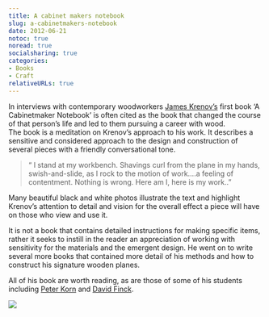 ```yaml
---
title: A cabinet makers notebook
slug: a-cabinetmakers-notebook
date: 2012-06-21
notoc: true
noread: true
socialsharing: true
categories: 
- Books
- Craft
relativeURLs: true
---
```

In interviews with contemporary woodworkers [James Krenov&#x2019;s][wikipedia] first book &#x2018;A Cabinetmaker Notebook&#x2019; is often cited as the book that changed the course of that person&#x2019;s life and led to them pursuing a career with wood.  
The book is a meditation on Krenov&#x2019;s approach to his work. It describes a sensitive and considered approach to the design and construction of several pieces with a friendly conversational tone.

> &#x201c; I stand at my workbench. Shavings curl from the plane in my hands, swish-and-slide, as I rock to the motion of work&#x2026;.a feeling of contentment. Nothing is wrong. Here am I, here is my work..&#x201d;

Many beautiful black and white photos illustrate the text and highlight Krenov&#x2019;s attention to detail and vision for the overall effect a piece will have on those who view and use it.  

It is not a book that contains detailed instructions for making specific items, rather it seeks to instill in the reader an appreciation of working with sensitivity for the materials and the emergent design. He went on to write several more books that contained more detail of his methods and how to construct his signature wooden planes.

All of his book are worth reading, as are those of some of his students including [Peter Korn][amazon] and [David Finck][amazon 2].

[![][williampickup]][amazon 3]

[amazon]: http://www.amazon.com/gp/product/156158620X/ref=as_li_qf_sp_asin_il_tl?ie=UTF8&tag=slowlane-20&linkCode=as2&camp=1789&creative=9325&creativeASIN=156158620X
[amazon 2]: http://www.amazon.com/gp/product/140272022X/ref=as_li_qf_sp_asin_il_tl?ie=UTF8&tag=slowlane-20&linkCode=as2&camp=1789&creative=9325&creativeASIN=140272022X
[amazon 3]: http://www.amazon.com/A-Cabinetmakers-Notebook-Woodworkers-Library/dp/0941936597/ref=sr_1_1?sr=8-1&ie=UTF8&keywords=a%2Bcabinetmakers%2Bnotebook&tag=slowlane-20&qid=1414303808
[wikipedia]: http://en.wikipedia.org/wiki/James_Krenov
[williampickup]: uploads/2014/02/41fS-kX3naL.jpg